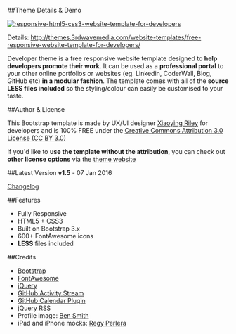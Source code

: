 ##Theme Details & Demo

[![responsive-html5-css3-website-template-for-developers](https://cloud.githubusercontent.com/assets/908145/12189207/b531150c-b5f6-11e5-974f-a323f2d7fc28.png)](http://themes.3rdwavemedia.com/website-templates/free-responsive-website-template-for-developers/)

Details: http://themes.3rdwavemedia.com/website-templates/free-responsive-website-template-for-developers/

Developer theme is a free responsive website template designed to **help developers promote their work**. 
It can be used as a **professional portal** to your other online portfolios or websites (eg. Linkedin, CoderWall, Blog, GitHub etc) **in a modular fashion**. 
The template comes with all of the **source LESS files included** so the styling/colour can easily be customised to your taste.

##Author & License

This Bootstrap template is made by UX/UI designer [Xiaoying Riley](https://twitter.com/3rdwave_themes) for developers and is 100% FREE under the [Creative Commons Attribution 3.0 License (CC BY 3.0)](http://creativecommons.org/licenses/by/3.0/)

If you'd like to **use the template without the attribution**, you can check out **other license options** via the [theme website](http://themes.3rdwavemedia.com/website-templates/free-responsive-website-template-for-developers/)

##Latest Version
**v1.5** - 07 Jan 2016

[Changelog](http://themes.3rdwavemedia.com/website-templates/free-responsive-website-template-for-developers/)


##Features

-  Fully Responsive
-  HTML5 + CSS3
-  Built on Bootstrap 3.x
-  600+ FontAwesome icons
-  **LESS** files included

##Credits
- [Bootstrap](http://getbootstrap.com/)
- [FontAwesome](http://fortawesome.github.io/Font-Awesome/)
- [jQuery](http://jquery.com/)
- [GitHub Activity Stream](http://caseyscarborough.com/projects/github-activity/)
- [GitHub Calendar Plugin](https://github.com/IonicaBizau/github-calendar)
- [jQuery RSS](https://github.com/sdepold/jquery-rss)
- Profile image: [Ben Smith](https://www.flickr.com/photos/dotbenjamin/2577394151)
- iPad and iPhone mocks: [Regy Perlera](https://dribbble.com/perlerar)
